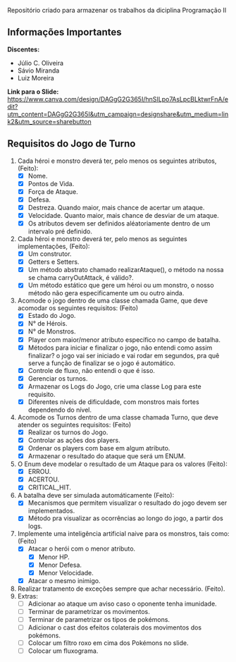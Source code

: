 Repositório criado para armazenar os trabalhos da diciplina Programação II
## Informações Importantes
**Discentes:**
- Júlio C. Oliveira
- Sávio Miranda
- Luiz Moreira

**Link para o Slide:**
https://www.canva.com/design/DAGgG2G365I/hnSILpo7AsLpcBLktwrFnA/edit?utm_content=DAGgG2G365I&utm_campaign=designshare&utm_medium=link2&utm_source=sharebutton

## Requisitos do Jogo de Turno
1. Cada héroi e monstro deverá ter, pelo menos os seguintes atributos, (Feito):
	- [x] Nome.
	- [x] Pontos de Vida.
	- [x] Força de Ataque.
	- [x] Defesa.
 	- [x] Destreza. Quando maior, mais chance de acertar um ataque.
 	- [x] Velocidade. Quanto maior, mais chance de desviar de um ataque.
 	- [x] Os atributos devem ser definidos aléatoriamente dentro de um intervalo pré definido.
2. Cada héroi e monstro deverá ter, pelo menos as seguintes implementações, (Feito):
   	- [x] Um construtor.
	- [x] Getters e Setters.
   	- [x] Um método abstrato chamado realizarAtaque(), o método na nossa se chama carryOutAttack, é válido?.
	- [x] Um método estático que gere um héroi ou um monstro, o nosso método não gera especificamente um ou outro ainda.
3. Acomode o jogo dentro de uma classe chamada Game, que deve acomodar os seguintes requisitos: (Feito)
	- [x] Estado do Jogo.
	- [x] N° de Hérois.
	- [x] N° de Monstros.
	- [x] Player com maior/menor atributo específico no campo de batalha.
	- [x] Métodos para iniciar e finalizar o jogo, não entendi como assim finalizar? o jogo vai ser iniciado e vai rodar em segundos, pra quê serve a função de finalizar se o jogo é automático.
	- [x] Controle de fluxo, não entendi o que é isso.
	- [x] Gerenciar os turnos.
	- [x] Armazenar os Logs do Jogo, crie uma classe Log para este requisito.
	- [x] Diferentes níveis de dificuldade, com monstros mais fortes dependendo do nível.
4. Acomode os Turnos dentro de uma classe chamada Turno, que deve atender os seguintes requisitos: (Feito)
	- [x] Realizar os turnos do Jogo.
	- [x] Controlar as ações dos players.
	- [x] Ordenar os players com base em algum atributo.
	- [x] Armazenar o resultado do ataque que será um ENUM.
5. O Enum deve modelar o resultado de um Ataque para os valores (Feito):
	- [x] ERROU.
	- [x] ACERTOU.
	- [x] CRITICAL_HIT.
6. A batalha deve ser simulada automáticamente (Feito):
	- [x] Mecanismos que permitem visualizar o resultado do jogo devem ser implementados.
	- [x] Método pra visualizar as ocorrências ao longo do jogo, a partir dos logs.
7. Implemente uma inteligência artificial naive para os monstros, tais como: (Feito)
	- [x] Atacar o herói com o menor atributo.
		- [x] Menor HP.
		- [x] Menor Defesa.
		- [x] Menor Velocidade.
	- [x] Atacar o mesmo inimigo.
8. Realizar tratamento de exceções sempre que achar necessário. (Feito).
9. Extras:
	- [ ] Adicionar ao ataque um aviso caso o oponente tenha imunidade.
	- [ ] Terminar de parametrizar os movimentos.
	- [ ] Terminar de parametrizar os tipos de pokémons.
	- [ ] Adicionar o cast dos efeitos colaterais dos movimentos dos pokémons.
	- [ ] Colocar um filtro roxo em cima dos Pokémons no slide.
	- [ ] Colocar um fluxograma.

